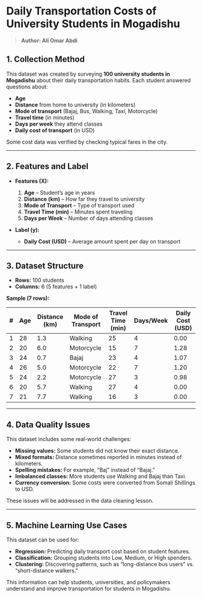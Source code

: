 # Daily Transportation Costs of University Students in Mogadishu
> **Author: Ali Omar Abdi**  

## 1. Collection Method
This dataset was created by surveying **100 university students in Mogadishu** about their daily transportation habits. Each student answered questions about:
- **Age**
- **Distance** from home to university (in kilometers)
- **Mode of transport** (Bajaj, Bus, Walking, Taxi, Motorcycle)
- **Travel time** (in minutes)
- **Days per week** they attend classes
- **Daily cost of transport** (in USD)

Some cost data was verified by checking typical fares in the city.

---

## 2. Features and Label

- **Features (X):**
  1. **Age** – Student’s age in years
  2. **Distance (km)** – How far they travel to university
  3. **Mode of Transport** – Type of transport used
  4. **Travel Time (min)** – Minutes spent traveling
  5. **Days per Week** – Number of days attending classes

- **Label (y):**
  - **Daily Cost (USD)** – Average amount spent per day on transport

---

## 3. Dataset Structure

- **Rows:** 100 students
- **Columns:** 6 (5 features + 1 label)

**Sample (7 rows):**

| # | Age | Distance (km) | Mode of Transport | Travel Time (min) | Days/Week | Daily Cost (USD) |
|---|-----|---------------|------------------|------------------|-----------|-----------------|
| 1 | 28  | 1.3           | Walking          | 25               | 4         | 0.00            |
| 2 | 20  | 6.0           | Motorcycle       | 15               | 7         | 1.28            |
| 3 | 24  | 0.7           | Bajaj            | 23               | 4         | 1.07            |
| 4 | 26  | 5.0           | Motorcycle       | 22               | 7         | 1.20            |
| 5 | 24  | 2.2           | Motorcycle       | 27               | 3         | 0.98            |
| 6 | 20  | 5.7           | Walking          | 27               | 4         | 0.00            |
| 7 | 21  | 7.7           | Walking          | 16               | 3         | 0.00            |

---

## 4. Data Quality Issues

This dataset includes some real-world challenges:
- **Missing values:** Some students did not know their exact distance.
- **Mixed formats:** Distance sometimes reported in minutes instead of kilometers.
- **Spelling mistakes:** For example, “Baj” instead of “Bajaj.”
- **Imbalanced classes:** More students use Walking and Bajaj than Taxi.
- **Currency conversion:** Some costs were converted from Somali Shillings to USD.

These issues will be addressed in the data cleaning lesson.

---

## 5. Machine Learning Use Cases

This dataset can be used for:
- **Regression:** Predicting daily transport cost based on student features.
- **Classification:** Grouping students into Low, Medium, or High spenders.
- **Clustering:** Discovering patterns, such as “long-distance bus users” vs. “short-distance walkers.”

This information can help students, universities, and policymakers understand and improve transportation for students in Mogadishu.